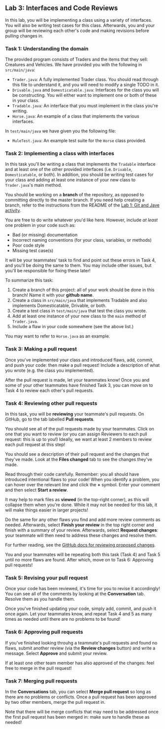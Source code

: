 ## Lab 3: Interfaces and Code Reviews

In this lab, you will be implementing a class using a variety of interfaces. You will also be writing test cases for this class. Afterwards, you and your group will be reviewing each other's code and making revisions before pulling changes in.

### Task 1: Understanding the domain
The provided program consists of Traders and the items that they sell: Creatures and Vehicles. We have provided you with the following in `src/main/java`:

- `Trader.java`: A fully implemented Trader class. You should read through this file to understand it, and you will need to modify a single TODO in it.
- `Drivable.java` and `Domesticatable.java`: Interfaces for the class you will be constructing. You will either want to implement one or both of these in your class.
- `Tradable.java`: An interface that you must implement in the class you're writing.
- `Horse.java`: An example of a class that implements the various interfaces.

In `test/main/java` we have given you the following file:
- `MuleTest.java`: An example test suite for the `Horse` class provided.

### Task 2: Implementing a class with interfaces
In this task you'll be writing a class that implements the `Tradable` interface and at least one of the other provided interfaces (i.e. `Drivable`, `Domesticatable`, or both). In addition, you should be writing test cases for your class and adding at least one instance of your new class to `Trader.java`'s main method.

You should be working on a **branch** of the repository, as opposed to committing directly to the master branch. If you need help creating a branch, refer to the instructions from the README of the [Lab 1: Git and Jave activity](https://q.utoronto.ca/courses/233945/pages/lab-1-activity-using-git-and-java).

You are free to do write whatever you'd like here. However, include *at least* one problem in your code such as:
- Bad (or missing) documentation
- Incorrect naming conventions (for your class, variables, or methods)
- Poor code style
- Missing test case(s)

It will be your teammates' task to find and point out these errors in Task 4, and you'll be doing the same to them. You may include other issues, but you'll be responsible for fixing these later!

To summarize this task:

1. Create a branch of this project: all of your work should be done in this branch! Name it with your **github name**.
2. Create a class in `src/main/java` that implements Tradable and also implements Domesticatable, Drivable, or both.
3. Create a test class in `test/main/java` that test the class you wrote.
4. Add at least one instance of your new class to the `main` method of `Trader.java`.
5. Include a flaw in your code somewhere (see the above list.)

You may want to refer to `Horse.java` as an example.

### Task 3: Making a pull request
Once you've implemented your class and introduced flaws, add, commit, and push your code: then make a pull request! Include a description of what you wrote (e.g. the class you implemented).

After the pull request is made, let your teammates know! Once you and some of your other teammates have finished Task 3, you can move on to Task 4 to review each other's pull requests.

### Task 4: Reviewing other pull requests
In this task, you will be **reviewing** your teammate's pull requests. On GitHub, go to the tab labelled **Pull requests**.

You should see all of the pull requests made by your teammates. Click on one that you want to review (or you can assign Reviewers to each pull request: this is up to you!) Ideally, we want at least 2 members to review each pull request at this step!

You should see a description of their pull request and the changes that they've made. Look at the **Files changed** tab to see the changes they've made.

Read through their code carefully. Remember: you all should have introduced intentional flaws to your code! When you identify a problem, you can hover over the relevant line and click the **+** symbol. Enter your comment and then select **Start a review**.

It may help to mark files as **viewed** (in the top-right corner), as this will collapse them when you're done. While it may not be needed for this lab, it will make things easier in larger projects!

Do the same for any other flaws you find and add more review comments as needed. Afterwards, select **Finish your review** in the top right corner and finish with a summary of your review. Afterwards, select **Request changes**: your teammate will then need to address these changes and resolve them. 

For further reading, see the [GitHub docs for reviewing proposed changes](https://docs.github.com/en/github/collaborating-with-pull-requests/reviewing-changes-in-pull-requests/reviewing-proposed-changes-in-a-pull-request).

You and your teammates will be repeating both this task (Task 4) and Task 5 until no more flaws are found. After which, move on to Task 6: Approving pull requests!

### Task 5: Revising your pull request
Once your code has been reviewed, it's time for you to revise it accordingly! You can see all of the comments by looking at the **Conversation** tab. Resolve them as you handle them.

Once you've finished updating your code, simply add, commit, and push it once again. Let your teammates know, and repeat Task 4 and 5 as many times as needed until there are no problems to be found!

### Task 6: Approving pull requests
If you've finished looking throuhg a teammate's pull requests and found no flaws, submit another review (via the **Review changes** button) and write a message. Select **Approve** and submit your review.

If at least one other team member has also approved of the changes: feel free to merge in the pull request!

### Task 7: Merging pull requests
In the **Conversations** tab, you can select **Merge pull request** so long as there are no problems or conflicts. Once a pull request has been approved by two other members, merge the pull request in.

Note that there will be merge conflicts that may need to be addressed once the first pull request has been merged in: make sure to handle these as needed!